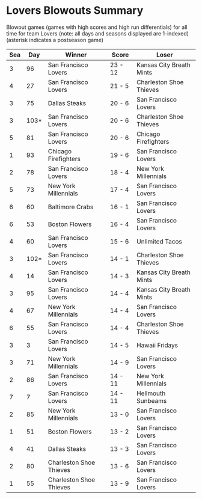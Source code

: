 # Lovers Blowouts Summary



Blowout games (games with high scores and high run differentials) for all time for team Lovers (note: all days and seasons displayed are 1-indexed) (asterisk indicates a postseason game)


| Sea | Day | Winner | Score | Loser | 
| ------ |------ |------ |------ |------ |
| 3 | 96 | San Francisco Lovers | 23 - 12 | Kansas City Breath Mints | 
| 4 | 27 | San Francisco Lovers | 21 - 5 | Charleston Shoe Thieves | 
| 3 | 75 | Dallas Steaks | 20 - 6 | San Francisco Lovers | 
| 3 | 103* | San Francisco Lovers | 20 - 6 | Charleston Shoe Thieves | 
| 5 | 81 | San Francisco Lovers | 20 - 6 | Chicago Firefighters | 
| 1 | 93 | Chicago Firefighters | 19 - 6 | San Francisco Lovers | 
| 2 | 78 | San Francisco Lovers | 18 - 4 | New York Millennials | 
| 5 | 73 | New York Millennials | 17 - 4 | San Francisco Lovers | 
| 6 | 60 | Baltimore Crabs | 16 - 1 | San Francisco Lovers | 
| 6 | 53 | Boston Flowers | 16 - 4 | San Francisco Lovers | 
| 4 | 60 | San Francisco Lovers | 15 - 6 | Unlimited Tacos | 
| 3 | 102* | San Francisco Lovers | 14 - 1 | Charleston Shoe Thieves | 
| 4 | 14 | San Francisco Lovers | 14 - 3 | Kansas City Breath Mints | 
| 3 | 95 | San Francisco Lovers | 14 - 4 | Kansas City Breath Mints | 
| 4 | 67 | New York Millennials | 14 - 4 | San Francisco Lovers | 
| 6 | 55 | San Francisco Lovers | 14 - 4 | Charleston Shoe Thieves | 
| 3 | 3 | San Francisco Lovers | 14 - 5 | Hawaii Fridays | 
| 3 | 71 | New York Millennials | 14 - 9 | San Francisco Lovers | 
| 2 | 86 | San Francisco Lovers | 14 - 11 | New York Millennials | 
| 7 | 7 | San Francisco Lovers | 14 - 11 | Hellmouth Sunbeams | 
| 2 | 85 | New York Millennials | 13 - 0 | San Francisco Lovers | 
| 1 | 51 | Boston Flowers | 13 - 2 | San Francisco Lovers | 
| 4 | 41 | Dallas Steaks | 13 - 3 | San Francisco Lovers | 
| 2 | 80 | Charleston Shoe Thieves | 13 - 6 | San Francisco Lovers | 
| 1 | 55 | Charleston Shoe Thieves | 13 - 9 | San Francisco Lovers | 


